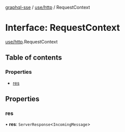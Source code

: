 [graphql-sse](../README.md) / [use/http](../modules/use_http.md) / RequestContext

# Interface: RequestContext

[use/http](../modules/use_http.md).RequestContext

## Table of contents

### Properties

- [res](use_http.RequestContext.md#res)

## Properties

### res

• **res**: `ServerResponse`<`IncomingMessage`\>
